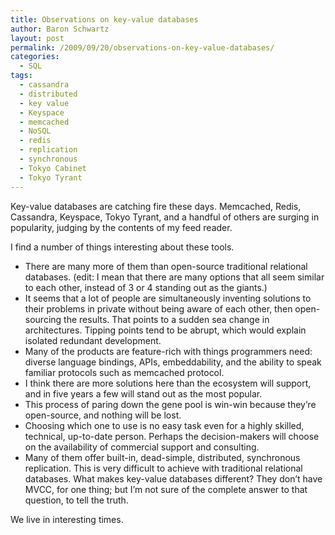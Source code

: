 ```yaml
---
title: Observations on key-value databases
author: Baron Schwartz
layout: post
permalink: /2009/09/20/observations-on-key-value-databases/
categories:
  - SQL
tags:
  - cassandra
  - distributed
  - key value
  - Keyspace
  - memcached
  - NoSQL
  - redis
  - replication
  - synchronous
  - Tokyo Cabinet
  - Tokyo Tyrant
---
```

Key-value databases are catching fire these days. Memcached, Redis, Cassandra, Keyspace, Tokyo Tyrant, and a handful of others are surging in popularity, judging by the contents of my feed reader.

I find a number of things interesting about these tools.

*   There are many more of them than open-source traditional relational databases. (edit: I mean that there are many options that all seem similar to each other, instead of 3 or 4 standing out as the giants.)
*   It seems that a lot of people are simultaneously inventing solutions to their problems in private without being aware of each other, then open-sourcing the results. That points to a sudden sea change in architectures. Tipping points tend to be abrupt, which would explain isolated redundant development.
*   Many of the products are feature-rich with things programmers need: diverse language bindings, APIs, embeddability, and the ability to speak familiar protocols such as memcached protocol.
*   I think there are more solutions here than the ecosystem will support, and in five years a few will stand out as the most popular.
*   This process of paring down the gene pool is win-win because they&#8217;re open-source, and nothing will be lost.
*   Choosing which one to use is no easy task even for a highly skilled, technical, up-to-date person. Perhaps the decision-makers will choose on the availability of commercial support and consulting.
*   Many of them offer built-in, dead-simple, distributed, synchronous replication. This is very difficult to achieve with traditional relational databases. What makes key-value databases different? They don&#8217;t have MVCC, for one thing; but I&#8217;m not sure of the complete answer to that question, to tell the truth.

We live in interesting times.